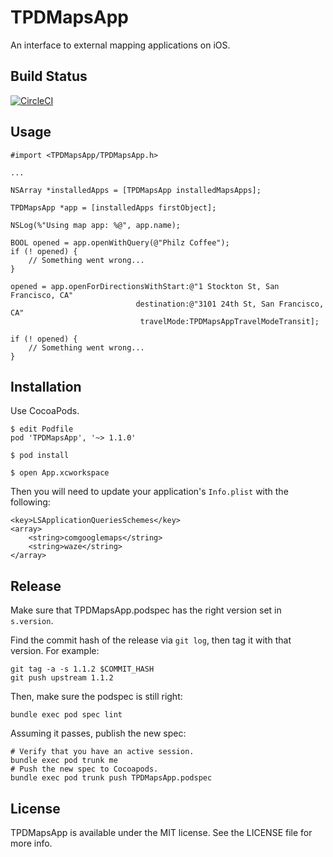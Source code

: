 # TPDMapsApp

An interface to external mapping applications on iOS.

## Build Status

[![CircleCI](https://circleci.com/gh/trussworks/TPDMapsApp.svg?style=svg)](https://circleci.com/gh/trussworks/TPDMapsApp)

## Usage

    #import <TPDMapsApp/TPDMapsApp.h>

    ...

    NSArray *installedApps = [TPDMapsApp installedMapsApps];

    TPDMapsApp *app = [installedApps firstObject];

    NSLog(%"Using map app: %@", app.name);

    BOOL opened = app.openWithQuery(@"Philz Coffee");
    if (! opened) {
        // Something went wrong...
    }

    opened = app.openForDirectionsWithStart:@"1 Stockton St, San Francisco, CA"
                                destination:@"3101 24th St, San Francisco, CA"
                                 travelMode:TPDMapsAppTravelModeTransit];

    if (! opened) {
        // Something went wrong...
    }

## Installation

Use CocoaPods.

    $ edit Podfile
    pod 'TPDMapsApp', '~> 1.1.0'

    $ pod install

    $ open App.xcworkspace

Then you will need to update your application's `Info.plist` with the following:

    <key>LSApplicationQueriesSchemes</key>
    <array>
        <string>comgooglemaps</string>
        <string>waze</string>
    </array>

## Release

Make sure that TPDMapsApp.podspec has the right version set in `s.version`.

Find the commit hash of the release via `git log`, then tag it with that version. For example:

    git tag -a -s 1.1.2 $COMMIT_HASH
    git push upstream 1.1.2

Then, make sure the podspec is still right:

    bundle exec pod spec lint

Assuming it passes, publish the new spec:

    # Verify that you have an active session.
    bundle exec pod trunk me
    # Push the new spec to Cocoapods.
    bundle exec pod trunk push TPDMapsApp.podspec

## License

TPDMapsApp is available under the MIT license. See the LICENSE file for more info.
